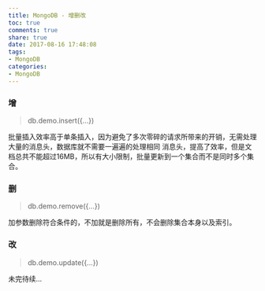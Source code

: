 ```yaml
---
title: MongoDB - 增删改
toc: true
comments: true
share: true
date: 2017-08-16 17:48:08
tags:
- MongoDB
categories:
- MongoDB
---
```


### 增

>db.demo.insert({...})

批量插入效率高于单条插入，因为避免了多次零碎的请求所带来的开销，无需处理大量的消息头，数据库就不需要一遍遍的处理相同
消息头，提高了效率，但是文档总共不能超过16MB，所以有大小限制，批量更新到一个集合而不是同时多个集合。<!-- more -->

### 删

>db.demo.remove({...})

加参数删除符合条件的，不加就是删除所有，不会删除集合本身以及索引。


### 改

>db.demo.update({...})


未完待续...






